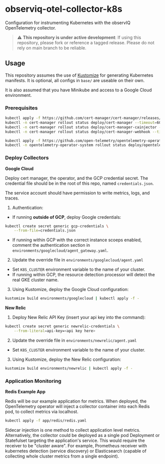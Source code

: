 # observiq-otel-collector-k8s

Configuration for instrumenting Kubernetes with the observIQ OpenTelemetry collector.

> :warning: **This repository is under active development**: If using this repository, please fork or reference a tagged release. Please do not rely on main branch to be reliable.

## Usage

This repository assumes the use of [Kustomize](https://kustomize.io/) for generating Kubernetes manifests.
It is optional, all configs in `base/` are useable on their own.

It is also assumed that you have Minikube and access to a Google Cloud environment.

### Prerequisites

```bash
kubectl apply -f https://github.com/cert-manager/cert-manager/releases/download/v1.8.0/cert-manager.yaml 
kubectl -n cert-manager rollout status deploy/cert-manager --timeout=60s
kubectl -n cert-manager rollout status deploy/cert-manager-cainjector --timeout=60s
kubectl -n cert-manager rollout status deploy/cert-manager-webhook --timeout=60s

kubectl apply -f https://github.com/open-telemetry/opentelemetry-operator/releases/latest/download/opentelemetry-operator.yaml
kubectl -n opentelemetry-operator-system rollout status deploy/opentelemetry-operator-controller-manager --timeout=60s
```

### Deploy Collectors

**Google Cloud**

Deploy cert manager, the operator, and the GCP credential secret. The credential file should be in the root of
this repo, named `credentials.json`.

The service account should have permission to write metrics, logs, and traces.

1. Authentication: 
- If running **outside of GCP**, deploy Google credentials:
```bash
kubectl create secret generic gcp-credentials \
    --from-file=credentials.json
```
- If running within GCP with the correct instance scoeps enabled, comment the authentication
  section in `environments/googlecloud/agent_gateway.yaml`.

2. Update the override file in `environments/googlecloud/agent.yaml`
- Set `K8S_CLUSTER` environment variable to the name of your cluster.
- If running within GCP, the resource detection processor will detect the real GKE cluster name.

3. Using Kustomize, deploy the Google Cloud configuration:
```bash
kustomize build environments/googlecloud | kubectl apply -f -
```

**New Relic**

1. Deploy New Relic API Key (insert your api key into the command):
```bash
kubectl create secret generic newrelic-credentials \
    --from-literal=api-key=<api key here>
```

2. Update the override file in `environments/newrelic/agent.yaml`
- Set `K8S_CLUSTER` environment variable to the name of your cluster.

3. Using Kustomize, deploy the New Relic configuration:
```bash
kustomize build environments/newrelic | kubectl apply -f -
```

### Application Monitoring

**Redis Example App**

Redis will be our example application for metrics. When deployed, the OpenTelemetry operator will
inject a collector container into each Redis pod, to collect metrics via localhost.

```bash
kubectl apply -f app/redis/redis.yaml
```

Sidecar injection is one method to collect application level metrics. Alternatively, the collector could be deployed
as a single pod Deployment or Statefulset targeting the application's service. This would require the receiver to be
"cluster aware". For example, Prometheus receiver with kubernetes detection (service discovery) or Elasticsearch (capable of collecting whole cluster metrics from a single endpoint).

